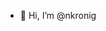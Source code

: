 - 👋 Hi, I’m @nkronig

<!---
nkronig/nkronig is a ✨ special ✨ repository because its `README.md` (this file) appears on your GitHub profile.
You can click the Preview link to take a look at your changes.
--->
